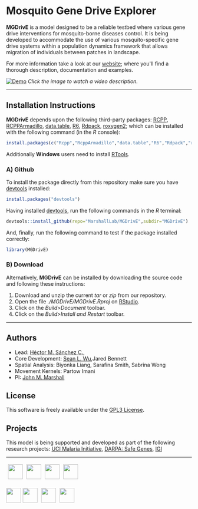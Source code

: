 # Mosquito Gene Drive Explorer

**MGDrivE** is a model designed to be a reliable testbed where various gene drive interventions for mosquito-borne diseases control. It is being developed to accommodate the use of various mosquito-specific gene drive systems within a population dynamics framework that allows migration of individuals between patches in landscape.

For more information take a look at our <a href="https://marshalllab.github.io/MGDrivE/">website</a>; where you'll find a thorough description, documentation and examples.


[![Demo](https://marshalllab.github.io/MGDrivE/images/crispr.jpg)](https://www.youtube.com/watch?time_continue=3&v=sZXuUtToszw)
_Click the image to watch a video description._

<hr>


## Installation Instructions

**MGDrivE** depends upon the following third-party packages: [RCPP](https://cran.r-project.org/web/packages/Rcpp/index.html), [RCPPArmadillo](https://cran.r-project.org/web/packages/RcppArmadillo/index.html), [data.table](https://cran.r-project.org/web/packages/data.table/index.html), [R6](https://cran.r-project.org/web/packages/R6/index.html), [Rdpack](https://cran.r-project.org/web/packages/Rdpack/index.html), [roxygen2](https://cran.r-project.org/web/packages/roxygen2/index.html); which can be installed with the following command (in the _R_ console):

```R
install.packages(c("Rcpp","RcppArmadillo","data.table","R6","Rdpack","roxygen2"))
```

Additionally **Windows** users need to install [RTools](https://cran.r-project.org/bin/windows/Rtools/).

### A) Github

To install the package directly from this repository make sure you have [devtools](https://cran.r-project.org/web/packages/devtools/index.html) installed:

```R
install.packages("devtools")
```

Having installed [devtools](https://cran.r-project.org/web/packages/devtools/index.html), run the following commands in the _R_ terminal:

```R
devtools::install_github(repo="MarshallLab/MGDrivE",subdir="MGDrivE")
```

And, finally, run the following command to test if the package installed correctly:

```R
library(MGDrivE)
```

### B) Download

Alternatively, __MGDrivE__ can be installed by downloading the source code and following these instructions:

1. Download and unzip the current _tar_ or _zip_ from our repository.
2. Open the file _./MGDrivE/MGDrivE.Rproj_ on [RStudio](https://www.rstudio.com/).
3. Click on the _Build>Document_ toolbar.
4. Click on the _Build>Install and Restart_ toolbar.

<hr>

## Authors

* Lead: <a href="https://chipdelmal.github.io/">Héctor M. Sánchez C.</a>,<br>
* Core Development: <a href="https://slwu89.github.io/">Sean L. Wu</a>,Jared Bennett<br>
* Spatial Analysis: Biyonka Liang, Sarafina Smith, Sabrina Wong<br>
* Movement Kernels: Partow Imani<br>
* PI: <a href="http://www.marshalllab.com/">John M. Marshall</a>


## License

This software is freely available under the [GPL3 License](https://www.gnu.org/licenses/gpl-3.0.en.html).


## Projects

This model is being supported and developed as part of the following research projects: [UCI Malaria Initiative](https://news.uci.edu/7517/05/08/uci-establishes-malaria-initiative-to-fight-deadly-disease-in-africa/), [DARPA: Safe Genes](https://www.darpa.mil/program/safe-genes), [IGI](https://innovativegenomics.org/)

<hr>

<img src="https://marshalllab.github.io/MGDrivE/images/berkeley.jpg" height="40px" align="middle" vspace="5" hspace="5"><img src="https://marshalllab.github.io/MGDrivE/images/UCI.png" height="40px" align="middle" vspace="5" hspace="5"><img src="https://marshalllab.github.io/MGDrivE/images/UCD.jpg" height="40px" align="middle" vspace="5" hspace="5"><img src="https://marshalllab.github.io/MGDrivE/images/UCSD.png" height="40px" align="middle" vspace="5" hspace="5">

<img src="https://marshalllab.github.io/MGDrivE/images/UCLA.png" height="40px" align="middle" vspace="5"><img src="https://marshalllab.github.io/MGDrivE/images/JPL.png" height="40px" align="middle" vspace="5" hspace="5"><img src="https://marshalllab.github.io/MGDrivE/images/IGI.png" height="40px" align="middle" vspace="5" hspace="5"><img src="https://marshalllab.github.io/MGDrivE/images/DARPA.jpg" height="40px" align="middle" vspace="5" hspace="5">
